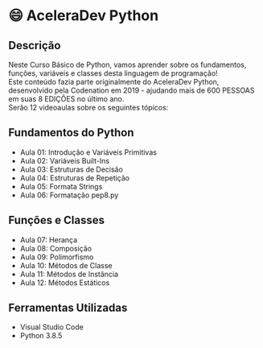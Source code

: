 # :smile: AceleraDev Python

## Descrição
Neste Curso Básico de Python, vamos aprender sobre os fundamentos, funções, variáveis e classes desta linguagem de programação!<br>
Este conteúdo fazia parte originalmente do AceleraDev Python, desenvolvido pela Codenation em 2019 - ajudando mais de 600 PESSOAS em suas 8 EDIÇÕES no último ano.<br>
Serão 12 videoaulas sobre os seguintes tópicos:

## Fundamentos do Python
- Aula 01: Introdução e Variáveis Primitivas
- Aula 02: Variáveis Built-Ins 
- Aula 03: Estruturas de Decisão 
- Aula 04: Estruturas de Repetição 
- Aula 05: Formata Strings 
- Aula 06: Formatação pep8.py 

## Funções e Classes
- Aula 07: Herança 
- Aula 08: Composição 
- Aula 09: Polimorfismo 
- Aula 10: Métodos de Classe 
- Aula 11: Métodos de Instância 
- Aula 12: Métodos Estáticos

## Ferramentas Utilizadas
- Visual Studio Code
- Python 3.8.5

